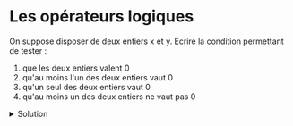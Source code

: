 # Les opérateurs logiques

On suppose disposer de deux entiers x et y.
Écrire la condition permettant de tester :

1.	que les deux entiers valent 0
2.	qu'au moins l'un des deux entiers vaut 0
3.	qu'un seul des deux entiers vaut 0
4.	qu'au moins un des deux entiers ne vaut pas 0




    

<details>
<summary>Solution</summary>

1. `x == 0 && y == 0` ou `x == 0 and y == 0`
2. `x == 0 || y == 0` ou `x == 0 or y == 0`
3. `(x == 0) != (y == 0)` ou `(x == 0 && y != 0) || (x != 0 && y == 0)`. Notons que `(x == 0) xor (y == 0)` existe mais le `xor` n'est pas un opérateur booléen mais un opérateur bit à bit (vu en PRG2) et que la représentation binaire du type `bool` n'étant pas standardisée, son utilisation n'est pas correcte dans ce contexte
4. `x != 0 || y != 0` ou `!(x == 0 && y == 0)` en appliquant la loi de Morgan

</details>
